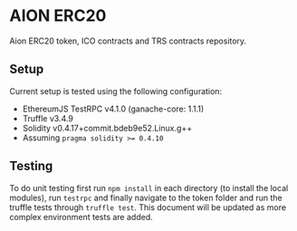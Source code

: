 # AION ERC20

Aion ERC20 token, ICO contracts and TRS contracts repository.

## Setup

Current setup is tested using the following configuration:

* EthereumJS TestRPC v4.1.0 (ganache-core: 1.1.1)
* Truffle v3.4.9
* Solidity v0.4.17+commit.bdeb9e52.Linux.g++
* Assuming ``pragma solidity >= 0.4.10``

## Testing

To do unit testing first run ``npm install`` in each directory (to install the local modules), run ``testrpc`` and finally navigate to the token folder and run the truffle tests through ``truffle test``. This document will be updated as more complex environment tests are added.
